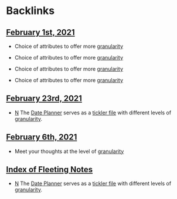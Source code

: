 
# Backlinks
## [February 1st, 2021](<February 1st, 2021.md>)
- Choice of attributes to offer more [granularity](<granularity.md>)

- Choice of attributes to offer more [granularity](<granularity.md>)

- Choice of attributes to offer more [granularity](<granularity.md>)

- Choice of attributes to offer more [granularity](<granularity.md>)

## [February 23rd, 2021](<February 23rd, 2021.md>)
- [N](<N.md>) The [Date Planner](<Date Planner.md>) serves as a [tickler file](<tickler file.md>) with different levels of [granularity](<granularity.md>).

## [February 6th, 2021](<February 6th, 2021.md>)
- Meet your thoughts at the level of [granularity](<granularity.md>)

## [Index of Fleeting Notes](<Index of Fleeting Notes.md>)
- [N](<N.md>) The [Date Planner](<Date Planner.md>) serves as a [tickler file](<tickler file.md>) with different levels of [granularity](<granularity.md>).

